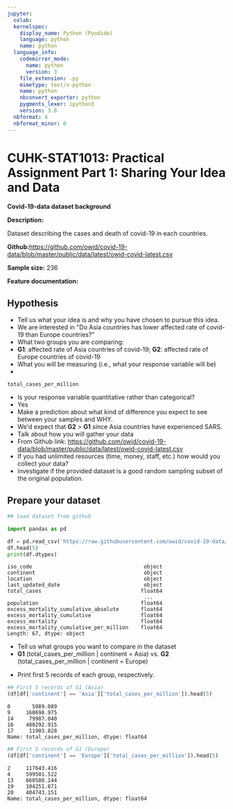 ```yaml
---
jupyter:
  colab:
  kernelspec:
    display_name: Python (Pyodide)
    language: python
    name: python
  language_info:
    codemirror_mode:
      name: python
      version: 3
    file_extension: .py
    mimetype: text/x-python
    name: python
    nbconvert_exporter: python
    pygments_lexer: ipython3
    version: 3.8
  nbformat: 4
  nbformat_minor: 0
---
```


<div class="cell markdown" id="IpmyVKJ5hYy6">

# CUHK-STAT1013: Practical Assignment Part 1: Sharing Your Idea and Data

</div>

<div class="cell markdown" id="xo70h2eQiNyd">

**Covid-19-data dataset background**

**Description:**

Dataset describing the cases and death of covid-19 in each countries.

**Github:**<https://github.com/owid/covid-19-data/blob/master/public/data/latest/owid-covid-latest.csv>

**Sample size:** 236

**Feature documentation:**

</div>

<div class="cell markdown" id="hSxmD56xjQ1M">

## Hypothesis

-   Tell us what your idea is and why you have chosen to pursue this
    idea.
-   We are interested in "Do Asia countries has lower affected rate of
    covid-19 than Europe countries?"
-   What two groups you are comparing:
-   **G1**: affected rate of Asia countries of covid-19; **G2**:
    affected rate of Europe countries of covid-19
-   What you will be measuring (i.e., what your response variable will
    be)
-   

<!-- -->

    total_cases_per_million

-   Is your response variable quantitative rather than categorical?
-   Yes
-   Make a prediction about what kind of difference you expect to see
    between your samples and WHY.
-   We'd expect that **G2** \> **G1** since Asia countries have
    experienced SARS.
-   Talk about how you will gather your data
-   From Github link:
    <https://github.com/owid/covid-19-data/blob/master/public/data/latest/owid-covid-latest.csv>
-   If you had unlimited resources (time, money, staff, etc.) how would
    you collect your data?
-   investigate if the provided dataset is a good random sampling subset
    of the original population.

</div>

<div class="cell markdown" id="t3ouNyrbj9y_">

## Prepare your dataset

</div>

<div class="cell code"
colab="{&quot;base_uri&quot;:&quot;https://localhost:8080/&quot;}"
id="wQ5cotDsae5G" outputId="8475ad96-2f26-47f7-c7b2-927a764b50bd"
trusted="true">

``` python
## load dataset from github

import pandas as pd

df = pd.read_csv('https://raw.githubusercontent.com/owid/covid-19-data/master/public/data/latest/owid-covid-latest.csv')
df.head(5)
print(df.dtypes)
```

<div class="output stream stdout">

    iso_code                                    object
    continent                                   object
    location                                    object
    last_updated_date                           object
    total_cases                                float64
                                                ...   
    population                                 float64
    excess_mortality_cumulative_absolute       float64
    excess_mortality_cumulative                float64
    excess_mortality                           float64
    excess_mortality_cumulative_per_million    float64
    Length: 67, dtype: object

</div>

</div>

<div class="cell markdown" id="P_A_5h8zkVjJ">

-   Tell us what groups you want to compare in the dataset
-   **G1** (total_cases_per_million \| continent = Asia) vs. **G2**
    (total_cases_per_million \| continent = Europe)

</div>

<div class="cell markdown" id="ulvnh2NDlIzN">

-   Print first 5 records of each group, respectively.

</div>

<div class="cell code"
colab="{&quot;base_uri&quot;:&quot;https://localhost:8080/&quot;}"
id="r9yljCSylQa7" outputId="d06e3f4c-5d54-4a3b-dcf1-b9a34ef4fb58">

``` python
## First 5 records of G1 (Asia)
(df[df['continent'] == 'Asia']['total_cases_per_million']).head(5)
```

<div class="output execute_result" execution_count="12">

    0       5089.089
    9     160698.975
    14     79987.040
    16    480292.915
    17     11903.828
    Name: total_cases_per_million, dtype: float64

</div>

</div>

<div class="cell code"
colab="{&quot;base_uri&quot;:&quot;https://localhost:8080/&quot;}"
id="QYB03xcal44h" outputId="1642cb43-8365-40d6-dc5f-9ec1ed4cc80d">

``` python
## First 5 records of G1 (Europe)
(df[df['continent'] == 'Europe']['total_cases_per_million']).head(5)
```

<div class="output execute_result" execution_count="13">

    2     117643.416
    4     599501.522
    13    660588.144
    19    104251.871
    20    404743.151
    Name: total_cases_per_million, dtype: float64

</div>

</div>
